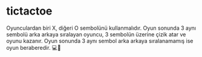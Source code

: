 # tictactoe
Oyunculardan biri X, 
diğeri O sembolünü 
kullanmalıdır. 
Oyun sonunda 3 aynı
sembolü arka arkaya 
sıralayan oyuncu, 3 sembolün üzerine çizik atar ve oyunu kazanır. Oyun sonunda 3 aynı sembol arka arkaya sıralanamamış ise oyun beraberedir.
💻🔎
